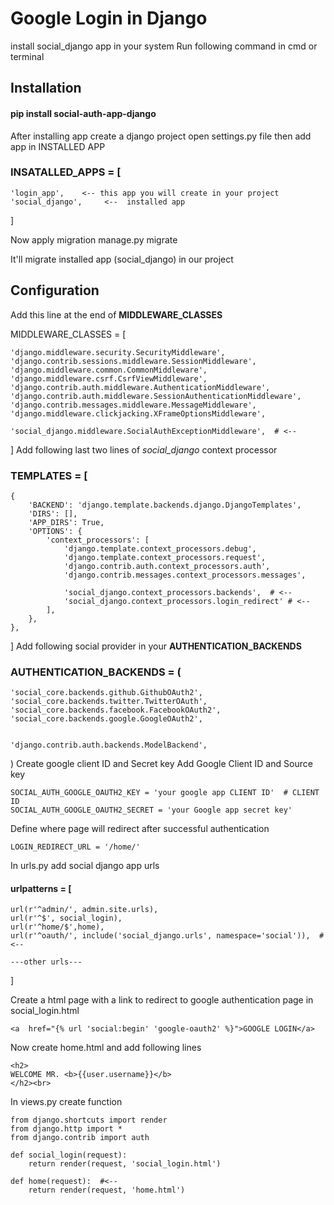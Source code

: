 # Google Login in Django

install social_django app in your system
Run following command in cmd or terminal
## Installation
#### **pip install social-auth-app-django**

After installing app create a django project open settings.py file then add app in INSTALLED APP

### INSATALLED_APPS = [

    'login_app',    <-- this app you will create in your project 
    'social_django',     <--  installed app
]

Now apply migration 
manage.py migrate

It'll migrate installed app (social_django) in our project
## Configuration
Add this line at the end of **MIDDLEWARE_CLASSES**

MIDDLEWARE_CLASSES = [

    'django.middleware.security.SecurityMiddleware',
    'django.contrib.sessions.middleware.SessionMiddleware',
    'django.middleware.common.CommonMiddleware',
    'django.middleware.csrf.CsrfViewMiddleware',
    'django.contrib.auth.middleware.AuthenticationMiddleware',
    'django.contrib.auth.middleware.SessionAuthenticationMiddleware',
    'django.contrib.messages.middleware.MessageMiddleware',
    'django.middleware.clickjacking.XFrameOptionsMiddleware',

    'social_django.middleware.SocialAuthExceptionMiddleware',  # <--
]
Add following last two lines of _social_django_ context processor
### TEMPLATES = [

    {
        'BACKEND': 'django.template.backends.django.DjangoTemplates',
        'DIRS': [],
        'APP_DIRS': True,
        'OPTIONS': {
            'context_processors': [
                'django.template.context_processors.debug',
                'django.template.context_processors.request',
                'django.contrib.auth.context_processors.auth',
                'django.contrib.messages.context_processors.messages',

                'social_django.context_processors.backends',  # <--
                'social_django.context_processors.login_redirect' # <--
            ],
        },
    },
]
Add following social provider in your **AUTHENTICATION_BACKENDS**

### AUTHENTICATION_BACKENDS = (

    'social_core.backends.github.GithubOAuth2',
    'social_core.backends.twitter.TwitterOAuth',
    'social_core.backends.facebook.FacebookOAuth2',
    'social_core.backends.google.GoogleOAuth2',
    

    'django.contrib.auth.backends.ModelBackend',
)
Create google client ID and Secret key 
Add Google Client ID and Source key

    SOCIAL_AUTH_GOOGLE_OAUTH2_KEY = 'your google app CLIENT ID'  # CLIENT ID
    SOCIAL_AUTH_GOOGLE_OAUTH2_SECRET = 'your Google app secret key'
    
Define where page will redirect after successful authentication

    LOGIN_REDIRECT_URL = '/home/'
    
In urls.py add social django app urls

#### **urlpatterns** = [
    url(r'^admin/', admin.site.urls),
    url(r'^$', social_login),
    url(r'^home/$',home),
    url(r'^oauth/', include('social_django.urls', namespace='social')),  #<--
    
    ---other urls---
]

Create a html page with a link to redirect to google authentication page
in social_login.html

    <a  href="{% url 'social:begin' 'google-oauth2' %}">GOOGLE LOGIN</a>
    
Now create home.html and add following lines

    <h2>
    WELCOME MR. <b>{{user.username}}</b>
    </h2><br>
    

In views.py create function

    from django.shortcuts import render
    from django.http import *
    from django.contrib import auth
    
    def social_login(request):
    	return render(request, 'social_login.html')
    
    def home(request):  #<--
    	return render(request, 'home.html')


    
    
    
    



